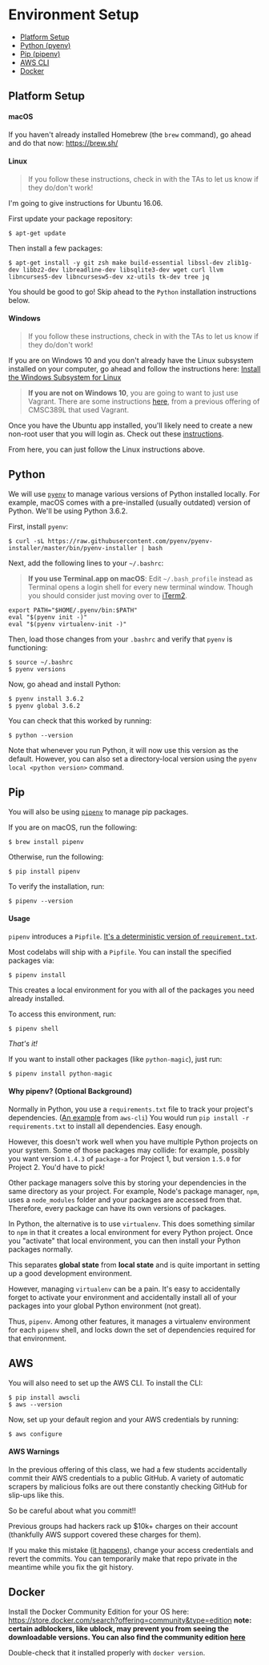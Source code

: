 # Environment Setup

- [Platform Setup](#platform-setup)
- [Python (pyenv)](#python)
- [Pip (pipenv)](#pip)
- [AWS CLI](#aws)
- [Docker](#docker)

## Platform Setup

#### macOS

If you haven't already installed Homebrew (the `brew` command), go ahead and do that now: https://brew.sh/

#### Linux

> If you follow these instructions, check in with the TAs to let us know if they do/don't work!

I'm going to give instructions for Ubuntu 16.06.

First update your package repository:

	$ apt-get update

Then install a few packages:

	$ apt-get install -y git zsh make build-essential libssl-dev zlib1g-dev libbz2-dev libreadline-dev libsqlite3-dev wget curl llvm libncurses5-dev libncursesw5-dev xz-utils tk-dev tree jq

You should be good to go! Skip ahead to the `Python` installation instructions below.

#### Windows

> If you follow these instructions, check in with the TAs to let us know if they do/don't work!

If you are on Windows 10 and you don't already have the Linux subsystem installed on your computer, go ahead and follow the instructions here: [Install the Windows Subsystem for Linux](https://docs.microsoft.com/en-us/windows/wsl/install-win10)

> **If you are not on Windows 10**, you are going to want to just use Vagrant. There are some instructions [here](https://umd-cs-stics.gitbooks.io/cmsc389l-fall2017/content/lectures/lecture-01/codelab.html), from a previous offering of CMSC389L that used Vagrant.

Once you have the Ubuntu app installed, you'll likely need to create a new non-root user that you will login as. Check out these [instructions](https://www.digitalocean.com/community/tutorials/how-to-add-and-delete-users-on-ubuntu-16-04).

From here, you can just follow the Linux instructions above.

## Python

We will use [`pyenv`](https://github.com/pyenv/pyenv) to manage various versions of Python installed locally. For example, macOS comes with a pre-installed (usually outdated) version of Python. We'll be using Python 3.6.2.

First, install `pyenv`:

	$ curl -sL https://raw.githubusercontent.com/pyenv/pyenv-installer/master/bin/pyenv-installer | bash

Next, add the following lines to your `~/.bashrc`:

> **If you use Terminal.app on macOS**: Edit `~/.bash_profile` instead as Terminal opens a login shell for every new terminal window. Though you should consider just moving over to [iTerm2](https://www.iterm2.com/).

	export PATH="$HOME/.pyenv/bin:$PATH"
	eval "$(pyenv init -)"
	eval "$(pyenv virtualenv-init -)"

Then, load those changes from your `.bashrc` and verify that `pyenv` is functioning:

	$ source ~/.bashrc
	$ pyenv versions

Now, go ahead and install Python:

	$ pyenv install 3.6.2
	$ pyenv global 3.6.2

You can check that this worked by running:

	$ python --version

Note that whenever you run Python, it will now use this version as the default. However, you can also set a directory-local version using the `pyenv local <python version>` command.

## Pip

You will also be using [`pipenv`](https://github.com/pypa/pipenv) to manage pip packages.

If you are on macOS, run the following:

	$ brew install pipenv

Otherwise, run the following:

	$ pip install pipenv

To verify the installation, run:

```
$ pipenv --version
```

#### Usage

`pipenv` introduces a `Pipfile`. [It's a deterministic version of `requirement.txt`](https://github.com/pypa/pipfile).

Most codelabs will ship with a `Pipfile`. You can install the specified packages via:

	$ pipenv install

This creates a local environment for you with all of the packages you need already installed.

To access this environment, run:

	$ pipenv shell

*That's it!*

If you want to install other packages (like `python-magic`), just run:

	$ pipenv install python-magic

#### Why pipenv? (Optional Background)

Normally in Python, you use a `requirements.txt` file to track your project's dependencies. ([An example](https://github.com/aws/aws-cli/blob/develop/requirements.txt) from `aws-cli`) You would run `pip install -r requirements.txt` to install all dependencies. Easy enough.

However, this doesn't work well when you have multiple Python projects on your system. Some of those packages may collide: for example, possibly you want version `1.4.3` of `package-a` for Project 1, but version `1.5.0` for Project 2. You'd have to pick!

Other package managers solve this by storing your dependencies in the same directory as your project. For example, Node's package manager, `npm`, uses a `node_modules` folder and your packages are accessed from that. Therefore, every package can have its own versions of packages.

In Python, the alternative is to use `virtualenv`. This does something similar to `npm` in that it creates a local environment for every Python project. Once you "activate" that local environment, you can then install your Python packages normally.

This separates **global state** from **local state** and is quite important in setting up a good development environment.

However, managing `virtualenv` can be a pain. It's easy to accidentally forget to activate your environment and accidentally install all of your packages into your global Python environment (not great).

Thus, `pipenv`. Among other features, it manages a virtualenv environment for each `pipenv` shell, and locks down the set of dependencies required for that environment.

## AWS

You will also need to set up the AWS CLI. To install the CLI:

	$ pip install awscli
	$ aws --version

Now, set up your default region and your AWS credentials by running:

	$ aws configure

#### AWS Warnings

In the previous offering of this class, we had a few students accidentally commit their AWS credentials to a public GitHub. A variety of automatic scrapers by malicious folks are out there constantly checking GitHub for slip-ups like this.

So be careful about what you commit!!

Previous groups had hackers rack up $10k+ charges on their account (thankfully AWS support covered these charges for them).

If you make this mistake ([it happens](https://github.com/search?utf8=%E2%9C%93&q=remove+aws+credentials&type=Commits)), change your access credentials and revert the commits. You can temporarily make that repo private in the meantime while you fix the git history.

## Docker

Install the Docker Community Edition for your OS here: https://store.docker.com/search?offering=community&type=edition
**note: certain adblockers, like ublock, may prevent you from seeing the downloadable versions. You can also find the community edition [here](https://www.docker.com/community-edition)**

Double-check that it installed properly with `docker version`.
